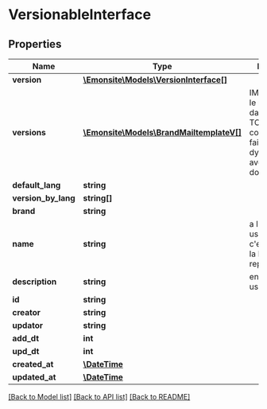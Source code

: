 # VersionableInterface

## Properties
Name | Type | Description | Notes
------------ | ------------- | ------------- | -------------
**version** | [**\Emonsite\Models\VersionInterface[]**](VersionInterface.md) |  | [optional] 
**versions** | [**\Emonsite\Models\BrandMailtemplateV[]**](BrandMailtemplateV.md) | IMPLEMENTEZ le mapping dans l&#x27;entity TODO trouver comment le faire dynamiquement avec un listener doctrine | [optional] 
**default_lang** | **string** |  | [optional] 
**version_by_lang** | **string[]** |  | [optional] 
**brand** | **string** |  | [optional] 
**name** | **string** | a l&#x27;air d&#x27;être useless vu que c&#x27;est le nom de la brand qui est repris en fait. | [optional] 
**description** | **string** | encore plus useless | [optional] 
**id** | **string** |  | [optional] 
**creator** | **string** |  | [optional] 
**updator** | **string** |  | [optional] 
**add_dt** | **int** |  | [optional] 
**upd_dt** | **int** |  | [optional] 
**created_at** | [**\DateTime**](\DateTime.md) |  | [optional] 
**updated_at** | [**\DateTime**](\DateTime.md) |  | [optional] 

[[Back to Model list]](../../README.md#documentation-for-models) [[Back to API list]](../../README.md#documentation-for-api-endpoints) [[Back to README]](../../README.md)

